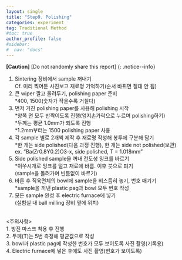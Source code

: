```yaml
---
layout: single
title: "Step9. Polishing"
categories: experiment
tag: Traditional Method
#toc: true
author_profile: false
#sidebar:
#  nav: "docs"
---
```


**[Caution]** [Do not randomly share this report]
{: .notice--info}

1. Sintering 장비에서 sample 꺼내기<br>
 Cf. 미리 찍어둔 사진보고 재료명 기억하기(순서 바뀌면 절대 안 됨)<br>
2. 큰 wiper 깔고 올려두기, polishing paper 준비<br>
 *400, 1500(숫자가 작을수록 거칠다)<br>
3. 먼저 거친 polishing paper를 사용해 polishing 시작<br>
 *양쪽 면 모두 반짝이도록 진행(엄지손가락으로 누르며 polishing하기)<br>
 *두께는 평균 1.0mm가 되도록 진행<br>
 *1.2mm부터는 1500 polishing paper 사용<br>
4. 각 sample 별로 2개씩 제작 후 재료명 작성해 봉투에 구분해 담기<br>
 *한 개는 side polished(다음 과정 진행), 한 개는 side not polished(보관)<br>
ex. “Ba(Zr0.8Y0.2)O3-x, side polished, T = 1.018mm”<br>
5. Side polished sample을 꺼내 전도성 잉크를 바르기<br>
 *이쑤시개로 잉크를 덜고 재료에 바름. 이후 붓으로 펴기<br>
 (sample을 돌려가며 빈틈없이 바르기)<br>
6. 바른 후 직육면체의 bowl에 sample을 비스듬히 놓기, 번호 매기기<br>
 *sample을 꺼낸 plastic pag과 bowl 모두 번호 작성<br>
7. 모든 sample 완성 후 electric furnace에 넣기<br>
 (실험실 내 ball milling 장비 옆에 위치)<br>
<br>
<주의사항><br>
1. 방진 마스크 착용 후 진행<br>
2. 두께(T)는 5번 측정해 평균값으로 작성<br>
3. bowl과 plastic pag에 작성한 번호가 모두 보이도록 사진 촬영(기록용)<br>
4. Electric furnace에 넣은 후에도 사진 촬영(번호가 보이도록)<br>
